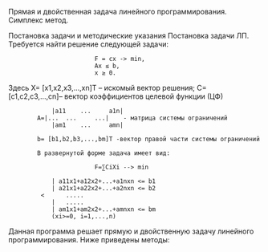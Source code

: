 Прямая и двойственная задача линейного программирования. Симплекс метод.

Постановка задачи и методические указания
Постановка задачи ЛП. Требуется найти решение следующей задачи:
							
							F = cx -> min,
							Ax ≤ b, 
							x ≥ 0.
									
Здесь X= [x1,x2,x3,...,xn]T – искомый вектор решения;
			C= [c1,c2,c3,...,cn]– вектор коэффициентов целевой функции (ЦФ)


				|a11	...		a1n|
			A=|...	...		...|	- матрица системы ограничений
				|am1	...		amn|
				
			b= [b1,b2,b3,...,bm]T -вектор правой части системы ограничений
			
			В развернутой форме задача имеет вид:
							
							F=∑CiXi --> min

				| a11x1+a12x2+...+a1nxn <= b1
				| a21x1+a22x2+...+a2nxn <= b2
			 <		.....
				|	.....
				| am1x1+am2x2+...+amnxn <= bm
				(xi>=0, i=1,...,n)


Данная программа решает прямую и двойственную задачу линейного программирования.
Ниже приведены методы:
	
